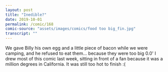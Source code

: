 ```yaml
---
layout: post
title: "Inedible?"
date: 2019-10-01
permalink: /comic/168
comic-source: "assets/images/comics/food too big_fin.jpg"
transcript: ""
---
```


We gave Billy his own egg and a little piece of bacon while we were camping, and he refused to eat them... because they were too big 0.0'  I drew most of this comic last week, sitting in front of a fan because it was a million degrees in California. It was still too hot to finish :(
